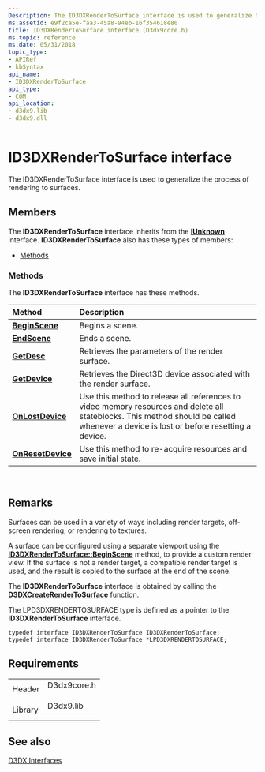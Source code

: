 ```yaml
---
Description: The ID3DXRenderToSurface interface is used to generalize the process of rendering to surfaces.
ms.assetid: e9f2ca5e-faa3-45a8-94eb-16f354618e80
title: ID3DXRenderToSurface interface (D3dx9core.h)
ms.topic: reference
ms.date: 05/31/2018
topic_type: 
- APIRef
- kbSyntax
api_name: 
- ID3DXRenderToSurface
api_type: 
- COM
api_location: 
- d3dx9.lib
- d3dx9.dll
---
```


# ID3DXRenderToSurface interface

The ID3DXRenderToSurface interface is used to generalize the process of rendering to surfaces.

## Members

The **ID3DXRenderToSurface** interface inherits from the [**IUnknown**](/windows/win32/api/unknwn/nn-unknwn-iunknown) interface. **ID3DXRenderToSurface** also has these types of members:

-   [Methods](#methods)

### Methods

The **ID3DXRenderToSurface** interface has these methods.



| Method                                                       | Description                                                                                                                                                                                     |
|:-------------------------------------------------------------|:------------------------------------------------------------------------------------------------------------------------------------------------------------------------------------------------|
| [**BeginScene**](id3dxrendertosurface--beginscene.md)       | Begins a scene.<br/>                                                                                                                                                                      |
| [**EndScene**](id3dxrendertosurface--endscene.md)           | Ends a scene.<br/>                                                                                                                                                                        |
| [**GetDesc**](id3dxrendertosurface--getdesc.md)             | Retrieves the parameters of the render surface.<br/>                                                                                                                                      |
| [**GetDevice**](id3dxrendertosurface--getdevice.md)         | Retrieves the Direct3D device associated with the render surface.<br/>                                                                                                                    |
| [**OnLostDevice**](id3dxrendertosurface--onlostdevice.md)   | Use this method to release all references to video memory resources and delete all stateblocks. This method should be called whenever a device is lost or before resetting a device.<br/> |
| [**OnResetDevice**](id3dxrendertosurface--onresetdevice.md) | Use this method to re-acquire resources and save initial state.<br/>                                                                                                                      |



 

## Remarks

Surfaces can be used in a variety of ways including render targets, off-screen rendering, or rendering to textures.

A surface can be configured using a separate viewport using the [**ID3DXRenderToSurface::BeginScene**](id3dxrendertosurface--beginscene.md) method, to provide a custom render view. If the surface is not a render target, a compatible render target is used, and the result is copied to the surface at the end of the scene.

The **ID3DXRenderToSurface** interface is obtained by calling the [**D3DXCreateRenderToSurface**](d3dxcreaterendertosurface.md) function.

The LPD3DXRENDERTOSURFACE type is defined as a pointer to the **ID3DXRenderToSurface** interface.


```
typedef interface ID3DXRenderToSurface ID3DXRenderToSurface;
typedef interface ID3DXRenderToSurface *LPD3DXRENDERTOSURFACE;
```



## Requirements



|                    |                                                                                        |
|--------------------|----------------------------------------------------------------------------------------|
| Header<br/>  | <dl> <dt>D3dx9core.h</dt> </dl> |
| Library<br/> | <dl> <dt>D3dx9.lib</dt> </dl>   |



## See also

<dl> <dt>

[D3DX Interfaces](dx9-graphics-reference-d3dx-interfaces.md)
</dt> </dl>

 

 